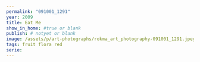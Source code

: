```yaml
---
permalink: "091001_1291"
year: 2009
title: Eat Me
show_in_home: #true or blank
publish: # notyet or blank
image: /assets/p/art-photographs/rokma_art_photography-091001_1291.jpeg
tags: fruit flora red
serie:
---
```

